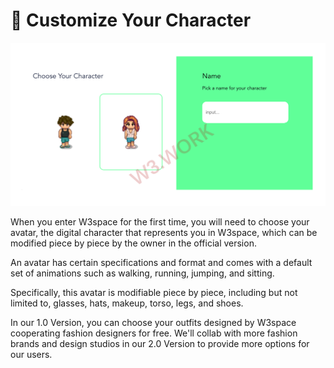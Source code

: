# 🥰 Customize Your Character

![](../.gitbook/assets/29.png)

When you enter W3space for the first time, you will need to choose your avatar, the digital character that represents you in W3space, which can be modified piece by piece by the owner in the official version.&#x20;

An avatar has certain specifications and format and comes with a default set of animations such as walking, running, jumping, and sitting.&#x20;

Specifically, this avatar is modifiable piece by piece, including but not limited to, glasses, hats, makeup, torso, legs, and shoes.&#x20;



In our 1.0 Version, you can choose your outfits designed by W3space cooperating fashion designers for free. We'll collab with more fashion brands and design studios in our 2.0 Version to provide more options for our users.&#x20;
